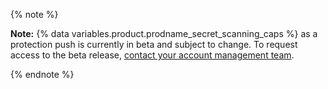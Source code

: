 {% note %}

**Note:** {% data variables.product.prodname_secret_scanning_caps %} as a protection push is currently in beta and subject to change. To request access to the beta release, [contact your account management team](https://github.com/enterprise/contact).

{% endnote %}
